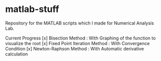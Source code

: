 # matlab-stuff
Repository for the MATLAB scripts which I made for Numerical Analysis Lab.


Current Progress
[x] Bisection Method : With Graphing of the function to visualize the root
[x] Fixed Point Iteration Method : With Convergence Condition
[x]	Newton-Raphson Method : With Automatic derivative calculation
